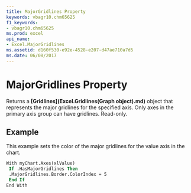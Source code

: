 ```yaml
---
title: MajorGridlines Property
keywords: vbagr10.chm65625
f1_keywords:
- vbagr10.chm65625
ms.prod: excel
api_name:
- Excel.MajorGridlines
ms.assetid: d160f530-e92e-4528-e207-d47ae710a7d5
ms.date: 06/08/2017
---
```



# MajorGridlines Property

Returns a  **[Gridlines](Excel.Gridlines(Graph object).md)** object that represents the major gridlines for the specified axis. Only axes in the primary axis group can have gridlines. Read-only.


## Example

This example sets the color of the major gridlines for the value axis in the chart.


```vb
With myChart.Axes(xlValue) 
 If .HasMajorGridlines Then 
 .MajorGridlines.Border.ColorIndex = 5 
 End If 
End With
```


